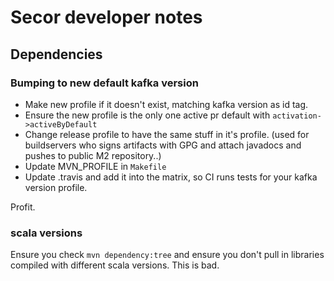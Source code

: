 # Secor developer notes


## Dependencies

### Bumping to new default kafka version 

* Make new profile if it doesn't exist, matching kafka version as id tag.
* Ensure the new profile is the only one active pr default with `activation->activeByDefault`
* Change release profile to have the same stuff in it's profile. (used for
  buildservers who signs artifacts with GPG and attach javadocs and pushes to
public M2 repository..)
* Update MVN_PROFILE in `Makefile`
* Update .travis and add it into the matrix, so CI runs tests for your kafka
  version profile.

Profit.

### scala versions

Ensure you check `mvn dependency:tree` and ensure you don't pull in libraries
compiled with different scala versions. This is bad.
